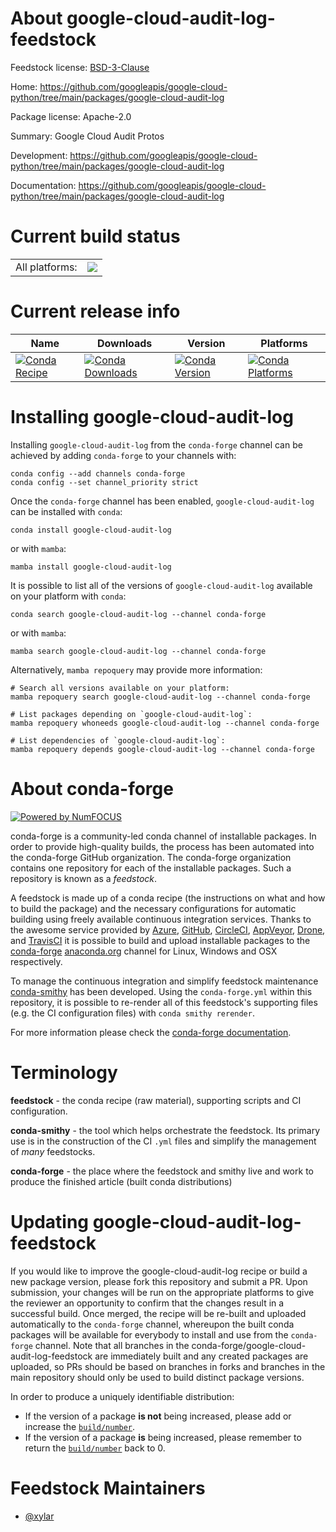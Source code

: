 About google-cloud-audit-log-feedstock
======================================

Feedstock license: [BSD-3-Clause](https://github.com/conda-forge/google-cloud-audit-log-feedstock/blob/main/LICENSE.txt)

Home: https://github.com/googleapis/google-cloud-python/tree/main/packages/google-cloud-audit-log

Package license: Apache-2.0

Summary: Google Cloud Audit Protos

Development: https://github.com/googleapis/google-cloud-python/tree/main/packages/google-cloud-audit-log

Documentation: https://github.com/googleapis/google-cloud-python/tree/main/packages/google-cloud-audit-log

Current build status
====================


<table><tr><td>All platforms:</td>
    <td>
      <a href="https://dev.azure.com/conda-forge/feedstock-builds/_build/latest?definitionId=13089&branchName=main">
        <img src="https://dev.azure.com/conda-forge/feedstock-builds/_apis/build/status/google-cloud-audit-log-feedstock?branchName=main">
      </a>
    </td>
  </tr>
</table>

Current release info
====================

| Name | Downloads | Version | Platforms |
| --- | --- | --- | --- |
| [![Conda Recipe](https://img.shields.io/badge/recipe-google--cloud--audit--log-green.svg)](https://anaconda.org/conda-forge/google-cloud-audit-log) | [![Conda Downloads](https://img.shields.io/conda/dn/conda-forge/google-cloud-audit-log.svg)](https://anaconda.org/conda-forge/google-cloud-audit-log) | [![Conda Version](https://img.shields.io/conda/vn/conda-forge/google-cloud-audit-log.svg)](https://anaconda.org/conda-forge/google-cloud-audit-log) | [![Conda Platforms](https://img.shields.io/conda/pn/conda-forge/google-cloud-audit-log.svg)](https://anaconda.org/conda-forge/google-cloud-audit-log) |

Installing google-cloud-audit-log
=================================

Installing `google-cloud-audit-log` from the `conda-forge` channel can be achieved by adding `conda-forge` to your channels with:

```
conda config --add channels conda-forge
conda config --set channel_priority strict
```

Once the `conda-forge` channel has been enabled, `google-cloud-audit-log` can be installed with `conda`:

```
conda install google-cloud-audit-log
```

or with `mamba`:

```
mamba install google-cloud-audit-log
```

It is possible to list all of the versions of `google-cloud-audit-log` available on your platform with `conda`:

```
conda search google-cloud-audit-log --channel conda-forge
```

or with `mamba`:

```
mamba search google-cloud-audit-log --channel conda-forge
```

Alternatively, `mamba repoquery` may provide more information:

```
# Search all versions available on your platform:
mamba repoquery search google-cloud-audit-log --channel conda-forge

# List packages depending on `google-cloud-audit-log`:
mamba repoquery whoneeds google-cloud-audit-log --channel conda-forge

# List dependencies of `google-cloud-audit-log`:
mamba repoquery depends google-cloud-audit-log --channel conda-forge
```


About conda-forge
=================

[![Powered by
NumFOCUS](https://img.shields.io/badge/powered%20by-NumFOCUS-orange.svg?style=flat&colorA=E1523D&colorB=007D8A)](https://numfocus.org)

conda-forge is a community-led conda channel of installable packages.
In order to provide high-quality builds, the process has been automated into the
conda-forge GitHub organization. The conda-forge organization contains one repository
for each of the installable packages. Such a repository is known as a *feedstock*.

A feedstock is made up of a conda recipe (the instructions on what and how to build
the package) and the necessary configurations for automatic building using freely
available continuous integration services. Thanks to the awesome service provided by
[Azure](https://azure.microsoft.com/en-us/services/devops/), [GitHub](https://github.com/),
[CircleCI](https://circleci.com/), [AppVeyor](https://www.appveyor.com/),
[Drone](https://cloud.drone.io/welcome), and [TravisCI](https://travis-ci.com/)
it is possible to build and upload installable packages to the
[conda-forge](https://anaconda.org/conda-forge) [anaconda.org](https://anaconda.org/)
channel for Linux, Windows and OSX respectively.

To manage the continuous integration and simplify feedstock maintenance
[conda-smithy](https://github.com/conda-forge/conda-smithy) has been developed.
Using the ``conda-forge.yml`` within this repository, it is possible to re-render all of
this feedstock's supporting files (e.g. the CI configuration files) with ``conda smithy rerender``.

For more information please check the [conda-forge documentation](https://conda-forge.org/docs/).

Terminology
===========

**feedstock** - the conda recipe (raw material), supporting scripts and CI configuration.

**conda-smithy** - the tool which helps orchestrate the feedstock.
                   Its primary use is in the construction of the CI ``.yml`` files
                   and simplify the management of *many* feedstocks.

**conda-forge** - the place where the feedstock and smithy live and work to
                  produce the finished article (built conda distributions)


Updating google-cloud-audit-log-feedstock
=========================================

If you would like to improve the google-cloud-audit-log recipe or build a new
package version, please fork this repository and submit a PR. Upon submission,
your changes will be run on the appropriate platforms to give the reviewer an
opportunity to confirm that the changes result in a successful build. Once
merged, the recipe will be re-built and uploaded automatically to the
`conda-forge` channel, whereupon the built conda packages will be available for
everybody to install and use from the `conda-forge` channel.
Note that all branches in the conda-forge/google-cloud-audit-log-feedstock are
immediately built and any created packages are uploaded, so PRs should be based
on branches in forks and branches in the main repository should only be used to
build distinct package versions.

In order to produce a uniquely identifiable distribution:
 * If the version of a package **is not** being increased, please add or increase
   the [``build/number``](https://docs.conda.io/projects/conda-build/en/latest/resources/define-metadata.html#build-number-and-string).
 * If the version of a package **is** being increased, please remember to return
   the [``build/number``](https://docs.conda.io/projects/conda-build/en/latest/resources/define-metadata.html#build-number-and-string)
   back to 0.

Feedstock Maintainers
=====================

* [@xylar](https://github.com/xylar/)

